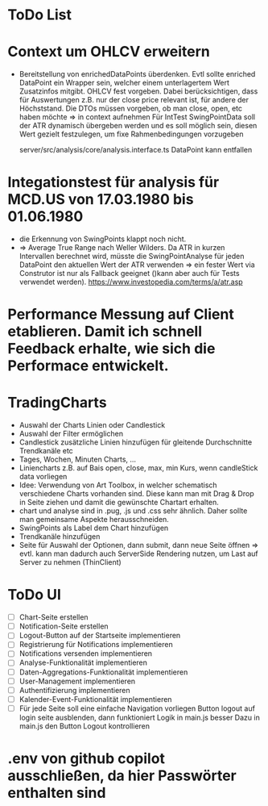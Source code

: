 # ToDo List

# Context um OHLCV erweitern

- Bereitstellung von enrichedDataPoints überdenken. Evtl sollte enriched DataPoint ein Wrapper sein,
  welcher einem unterlagertem Wert Zusatzinfos mitgibt. OHLCV fest vorgeben.
  Dabei berücksichtigen, dass für Auswertungen z.B. nur der close price relevant ist, für andere der Höchststand. Die DTOs müssen vorgeben, ob man close, open, etc haben möchte => in context aufnehmen
  Für IntTest SwingPointData soll der ATR dynamisch übergeben werden und es soll möglich sein, diesen Wert gezielt festzulegen, um fixe Rahmenbedingungen vorzugeben

  server/src/analysis/core/analysis.interface.ts DataPoint kann entfallen

# Integationstest für analysis für MCD.US von 17.03.1980 bis 01.06.1980

- die Erkennung von SwingPoints klappt noch nicht.
- => Average True Range nach Weller Wilders. Da ATR in kurzen Intervallen berechnet wird, müsste die SwingPointAnalyse für jeden DataPoint den aktuellen Wert der ATR verwenden => ein fester Wert via Construtor ist nur als Fallback geeignet ()kann aber auch für Tests verwendet werden).
  https://www.investopedia.com/terms/a/atr.asp

# Performance Messung auf Client etablieren. Damit ich schnell Feedback erhalte, wie sich die Performace entwickelt.

# TradingCharts

- Auswahl der Charts Linien oder Candlestick
- Auswahl der Filter ermöglichen
- Candlestick zusätzliche Linien hinzufügen für gleitende Durchschnitte Trendkanäle etc
- Tages, Wochen, Minuten Charts, ...
- Liniencharts z.B. auf Bais open, close, max, min Kurs, wenn candleStick data vorliegen
- Idee: Verwendung von Art Toolbox, in welcher schematisch verschiedene Charts
  vorhanden sind. Diese kann man mit Drag & Drop in Seite ziehen und damit die gewünschte Chartart erhalten.
- chart und analyse sind in .pug, .js und .css sehr ähnlich. Daher sollte man gemeinsame Aspekte herausschneiden.
- SwingPoints als Label dem Chart hinzufügen
- Trendkanäle hinzufügen
- Seite für Auswahl der Optionen, dann submit, dann neue Seite öffnen => evtl. kann man
  dadurch auch ServerSide Rendering nutzen, um Last auf Server zu nehmen (ThinClient)

# ToDo UI

- [ ] Chart-Seite erstellen
- [ ] Notification-Seite erstellen
- [ ] Logout-Button auf der Startseite implementieren
- [ ] Registrierung für Notifications implementieren
- [ ] Notifications versenden implementieren
- [ ] Analyse-Funktionalität implementieren
- [ ] Daten-Aggregations-Funktionalität implementieren
- [ ] User-Management implementieren
- [ ] Authentifizierung implementieren
- [ ] Kalender-Event-Funktionalität implementieren
- [ ] Für jede Seite soll eine einfache Navigation vorliegen
      Button logout auf login seite ausblenden, dann funktioniert Logik in main.js besser
      Dazu in main.js den Button Logout kontrollieren

# .env von github copilot ausschließen, da hier Passwörter enthalten sind
